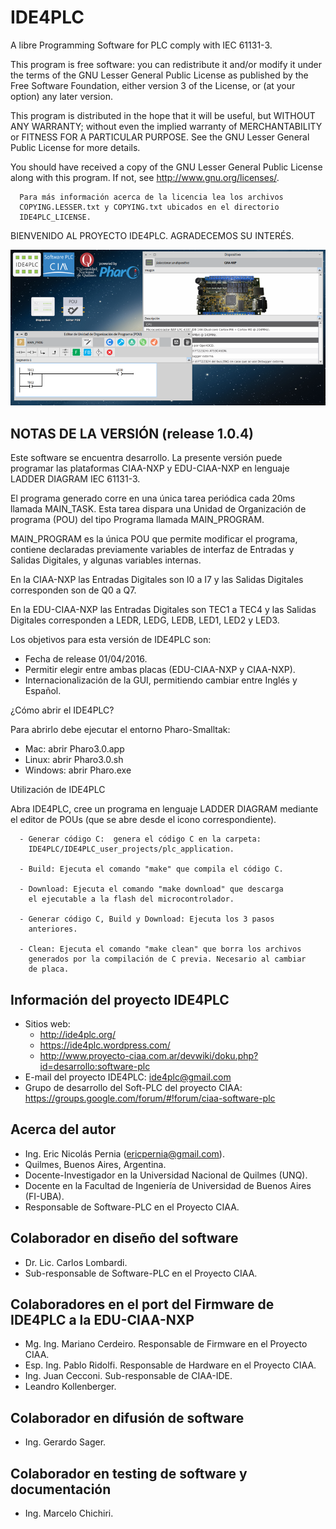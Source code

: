 IDE4PLC
=======

A libre Programming Software for PLC comply with IEC 61131-3.

This program is free software: you can redistribute it and/or modify
it under the terms of the GNU Lesser General Public License as published 
by the Free Software Foundation, either version 3 of the License, or
(at your option) any later version.

This program is distributed in the hope that it will be useful,
but WITHOUT ANY WARRANTY; without even the implied warranty of
MERCHANTABILITY or FITNESS FOR A PARTICULAR PURPOSE.  See the
GNU Lesser General Public License for more details.

You should have received a copy of the GNU Lesser General Public License
along with this program.  If not, see <http://www.gnu.org/licenses/>.

      Para más información acerca de la licencia lea los archivos 
      COPYING.LESSER.txt y COPYING.txt ubicados en el directorio 
      IDE4PLC_LICENSE.


BIENVENIDO AL PROYECTO IDE4PLC. AGRADECEMOS SU INTERÉS.

![Imagen "IDE4PLCv1-0-4.png" no encontrada](assets/img/IDE4PLCv1-0-4.png "IDE4PLC v1.0.4")

NOTAS DE LA VERSIÓN (release 1.0.4) 
-----------------------------------

   Este software se encuentra desarrollo. La presente versión puede 
   programar las plataformas CIAA-NXP y EDU-CIAA-NXP en lenguaje 
   LADDER DIAGRAM IEC 61131-3. 
   
   El programa generado corre en una única tarea periódica cada 20ms 
   llamada MAIN_TASK. Esta tarea dispara una Unidad de Organización de 
   programa (POU) del tipo Programa llamada MAIN_PROGRAM.

   MAIN_PROGRAM es la única POU que permite modificar el programa, 
   contiene declaradas previamente variables de interfaz de Entradas
   y Salidas Digitales, y algunas variables internas.
   
   En la CIAA-NXP las Entradas Digitales son I0 a I7 y las Salidas 
   Digitales corresponden son de Q0 a Q7.
   
   En la EDU-CIAA-NXP las Entradas Digitales son TEC1 a TEC4 y las
   Salidas Digitales corresponden a LEDR, LEDG, LEDB, LED1, LED2 
   y LED3.

Los objetivos para esta versión de IDE4PLC son:

   * Fecha de release 01/04/2016.
   * Permitir elegir entre ambas placas (EDU-CIAA-NXP y CIAA-NXP).
   * Internacionalización de la GUI, permitiendo cambiar entre 
     Inglés y Español.
     
¿Cómo abrir el IDE4PLC?

   Para abrirlo debe ejecutar el entorno Pharo-Smalltak:

   - Mac: abrir Pharo3.0.app
   - Linux: abrir Pharo3.0.sh
   - Windows: abrir Pharo.exe
   
Utilización de IDE4PLC

   Abra IDE4PLC, cree un programa en lenguaje LADDER DIAGRAM mediante 
   el editor de POUs (que se abre desde el icono correspondiente).
   
      - Generar código C:  genera el código C en la carpeta:
        IDE4PLC/IDE4PLC_user_projects/plc_application.

      - Build: Ejecuta el comando "make" que compila el código C.

      - Download: Ejecuta el comando "make download" que descarga 
        el ejecutable a la flash del microcontrolador.

      - Generar código C, Build y Download: Ejecuta los 3 pasos 
        anteriores.

      - Clean: Ejecuta el comando "make clean" que borra los archivos 
        generados por la compilación de C previa. Necesario al cambiar 
        de placa.

        

Información del proyecto IDE4PLC
--------------------------------

   * Sitios web: 
      - http://ide4plc.org/
      - https://ide4plc.wordpress.com/
      - http://www.proyecto-ciaa.com.ar/devwiki/doku.php?id=desarrollo:software-plc
   * E-mail del proyecto IDE4PLC: ide4plc@gmail.com
   * Grupo de desarrollo del Soft-PLC del proyecto CIAA: 
        https://groups.google.com/forum/#!forum/ciaa-software-plc
   
   
Acerca del autor
----------------
   
   * Ing. Eric Nicolás Pernia (ericpernia@gmail.com). 
   * Quilmes, Buenos Aires, Argentina.
   * Docente-Investigador en la Universidad Nacional de Quilmes (UNQ).
   * Docente en la Facultad de Ingeniería de Universidad de Buenos Aires (FI-UBA).
   * Responsable de Software-PLC en el Proyecto CIAA.
   
   
Colaborador en diseño del software
----------------------------------

   * Dr. Lic. Carlos Lombardi.
   * Sub-responsable de Software-PLC en el Proyecto CIAA.
   
   
Colaboradores en el port del Firmware de IDE4PLC a la EDU-CIAA-NXP
------------------------------------------------------------------

   * Mg. Ing. Mariano Cerdeiro. Responsable de Firmware en el Proyecto CIAA.
   * Esp. Ing. Pablo Ridolfi. Responsable de Hardware en el Proyecto CIAA.
   * Ing. Juan Cecconi. Sub-responsable de CIAA-IDE.
   * Leandro Kollenberger.

   
Colaborador en difusión de software
-----------------------------------

   * Ing. Gerardo Sager.
   
   
Colaborador en testing de software y documentación
--------------------------------------------------

   * Ing. Marcelo Chichiri.
